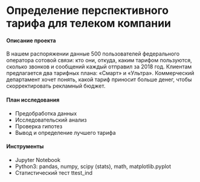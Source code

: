 # Определение перспективного тарифа для телеком компании
#### Описание проекта
В нашем распоряжении данные 500 пользователей федерального оператора сотовой связи: кто они, откуда, каким тарифом пользуются, сколько звонков и сообщений каждый отправил за 2018 год.
Клиентам предлагается два тарифных плана: «Смарт» и «Ультра». Коммерческий департамент хочет понять, какой тариф приносит больше денег, чтобы скорректировать рекламный бюджет.

#### План исследования
- Предобработка данных
- Исследовательский анализ
- Проверка гипотез
- Вывод и определение лучшего тарифа

#### Инструменты
* Jupyter Notebook
* Python3: pandas, numpy, scipy (stats), math, matplotlib.pyplot
* Статистический тест ttest_ind 
